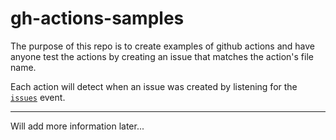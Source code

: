 # gh-actions-samples

The purpose of this repo is to create examples of github actions and have anyone test the actions by creating an issue that matches the action's file name.

Each action will detect when an issue was created by listening for the [`issues`](https://help.github.com/en/actions/automating-your-workflow-with-github-actions/events-that-trigger-workflows#issues-event-issues) event.

---

Will add more information later...
